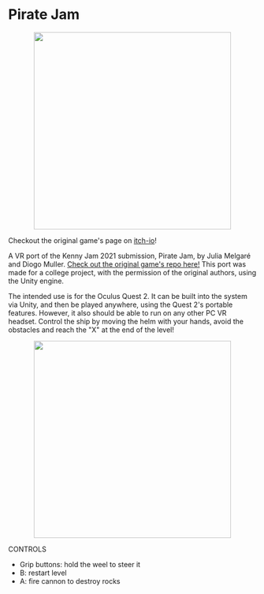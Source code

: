 # Pirate Jam

<p align="center">
<img src="pjvr1git.gif" width=400>
</p>

Checkout the original game's page on [itch-io](https://julia-melgare.itch.io/pirate-jam)!

A VR port of the Kenny Jam 2021 submission, Pirate  Jam, by Julia Melgaré and Diogo Muller. [Check out the original game's repo here!](https://github.com/Julia-Melgare/PirateJam)
This port was made for a college project, with the permission of the original authors, using the Unity engine.

The intended use is for the Oculus Quest 2. It can be built into the system via Unity, and then be played anywhere, using the Quest 2's portable features.
However, it also should be able to run on any other PC VR headset. Control the ship by moving the helm with your hands, avoid the obstacles and reach the "X" at the end of the level!

<p align="center">
<img src="pjvr2git.gif" width=400>
</p>

CONTROLS
- Grip buttons: hold the weel to steer it
- B: restart level
- A: fire cannon to destroy rocks
